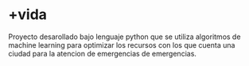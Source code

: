 # +vida

Proyecto desarollado bajo lenguaje python que se utiliza algoritmos de machine learning para optimizar los recursos con los que cuenta una ciudad para la atencion de emergencias de emergencias.
